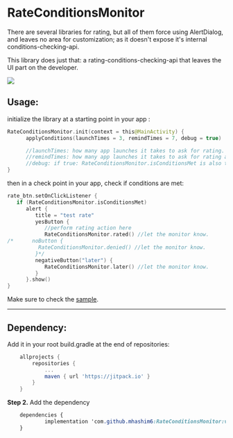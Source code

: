 
# RateConditionsMonitor
There are several libraries for rating, but all of them force using AlertDialog, and leaves no area for customization; as it doesn't expose it's internal conditions-checking-api.

 This library does just that: a rating-conditions-checking-api that leaves the UI part on the developer.

 [![](https://jitpack.io/v/mhashim6/RateConditionsMonitor.svg)](https://jitpack.io/#mhashim6/RateConditionsMonitor)

## Usage:

initialize the library at a starting point in your app :

```kotlin
RateConditionsMonitor.init(context = this@MainActivity) {
      applyConditions(launchTimes = 3, remindTimes = 7, debug = true)

      //launchTimes: how many app launches it takes to ask for rating.
      //remindTimes: how many app launches it takes to ask for rating after RateConditionsMonitor.later() is called.
      //debug: if true: RateConditionsMonitor.isConditionsMet is also true.
}
```
 then in a check point in your app, check if conditions are met:

```kotlin
rate_btn.setOnClickListener {
   if (RateConditionsMonitor.isConditionsMet)
      alert {
         title = "test rate"
         yesButton {
            //perform rating action here
            RateConditionsMonitor.rated() //let the monitor know.        }
/*      noButton {
          RateConditionsMonitor.denied() //let the monitor know.
         }*/
         negativeButton("later") {
            RateConditionsMonitor.later() //let the monitor know.
         }
      }.show()
}
```
Make sure to check the [sample](https://github.com/mhashim6/RateConditionsMonitor/blob/master/app/src/main/java/mhashim6/android/ratemonitorsample/MainActivity.kt).

---

## Dependency:
Add it in your root build.gradle at the end of repositories:

```groovy
	allprojects {
		repositories {
			...
			maven { url 'https://jitpack.io' }
		}
	}
```

**Step 2.**  Add the dependency

```css
	dependencies {
	        implementation 'com.github.mhashim6:RateConditionsMonitor:v2.0'
	}
```